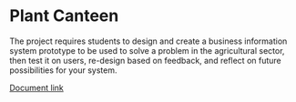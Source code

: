 # Plant Canteen
The project requires students to design and create a business information system prototype to be
used to solve a problem in the agricultural sector, then test it on users, re-design based on
feedback, and reflect on future possibilities for your system. 

[Document link](https://github.com/NicoleTYF/UniProject-PlantCanteen/blob/main/Info%20Analysis%20and%20System%20Design%20Report.pdf) 
